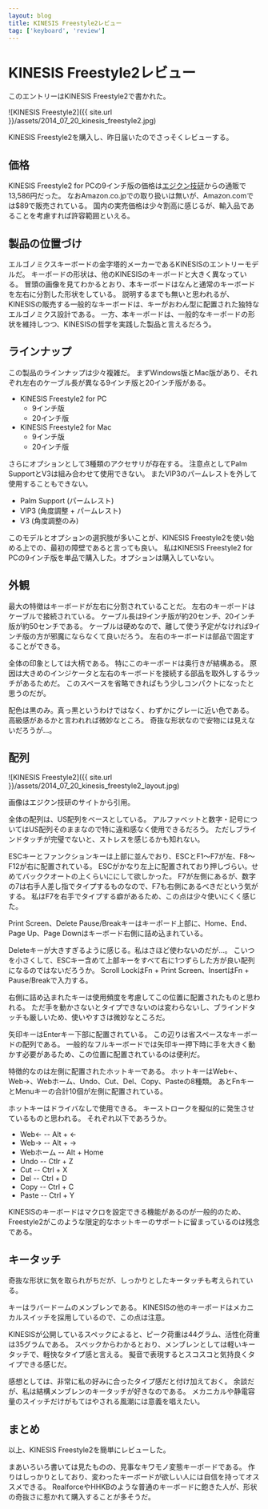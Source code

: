 ```yaml
---
layout: blog
title: KINESIS Freestyle2レビュー
tag: ['keyboard', 'review']
---
```


# KINESIS Freestyle2レビュー

このエントリーはKINESIS Freestyle2で書かれた。

![KINESIS Freestyle2]({{ site.url }}/assets/2014_07_20_kinesis_freestyle2.jpg)

KINESIS Freestyle2を購入し、昨日届いたのでさっそくレビューする。

## 価格

KINESIS Freestyle2 for PCの9インチ版の価格は[エジクン技研](http://www.edikun.co.jp/kinesis/freestyle.htm)からの通販で13,586円だった。
なおAmazon.co.jpでの取り扱いは無いが、Amazon.comでは$89で販売されている。
国内の実売価格は少々割高に感じるが、輸入品であることを考慮すれば許容範囲といえる。

## 製品の位置づけ

エルゴノミクスキーボードの金字塔的メーカーであるKINESISのエントリーモデルだ。
キーボードの形状は、他のKINESISのキーボードと大きく異なっている。
冒頭の画像を見てわかるとおり、本キーボードはなんと通常のキーボードを左右に分割した形状をしている。
説明するまでも無いと思われるが、KINESISの販売する一般的なキーボードは、キーがおわん型に配置された独特なエルゴノミクス設計である。
一方、本キーボードは、一般的なキーボードの形状を維持しつつ、KINESISの哲学を実践した製品と言えるだろう。

## ラインナップ

この製品のラインナップは少々複雑だ。
まずWindows版とMac版があり、それぞれ左右のケーブル長が異なる9インチ版と20インチ版がある。

- KINESIS Freestyle2 for PC
  - 9インチ版
  - 20インチ版
- KINESIS Freestyle2 for Mac
  - 9インチ版
  - 20インチ版

さらにオプションとして3種類のアクセサリが存在する。
注意点としてPalm SupportとV3は組み合わせて使用できない。
またVIP3のパームレストを外して使用することもできない。

- Palm Support (パームレスト)
- VIP3 (角度調整 + パームレスト)
- V3 (角度調整のみ)

このモデルとオプションの選択肢が多いことが、KINESIS Freestyle2を使い始める上での、最初の障壁であると言っても良い。
私はKINESIS Freestyle2 for PCの9インチ版を単品で購入した。オプションは購入していない。

## 外観

最大の特徴はキーボードが左右に分割されていることだ。
左右のキーボードはケーブルで接続されている。
ケーブル長は9インチ版が約20センチ、20インチ版が約50センチである。
ケーブルは硬めなので、離して使う予定がなければ9インチ版の方が邪魔にならなくて良いだろう。
左右のキーボードは部品で固定することができる。

全体の印象としては大柄である。
特にこのキーボードは奥行きが結構ある。
原因は大きめのインジケータと左右のキーボードを接続する部品を取外しするラッチがあるためだ。
このスペースを省略できればもう少しコンパクトになったと思うのだが。

配色は黒のみ。真っ黒というわけではなく、わずかにグレーに近い色である。
高級感があるかと言われれば微妙なところ。
奇抜な形状なので安物には見えないだろうが…。

## 配列

![KINESIS Freestyle2]({{ site.url }}/assets/2014_07_20_kinesis_freestyle2_layout.jpg)

画像はエジクン技研のサイトから引用。

全体の配列は、US配列をベースとしている。
アルファベットと数字・記号についてはUS配列そのままなので特に違和感なく使用できるだろう。
ただしブラインドタッチが完璧でないと、ストレスを感じるかも知れない。

ESCキーとファンクションキーは上部に並んでおり、ESCとF1〜F7が左、F8〜F12が右に配置されている。
ESCがかなり左上に配置されており押しづらい。せめてバッククオートの上くらいににして欲しかった。
F7が左側にあるが、数字の7は右手人差し指でタイプするものなので、F7も右側にあるべきだという気がする。
私はF7を右手でタイプする癖があるため、この点は少々使いにくく感じた。

Print Screen、Delete Pause/Breakキーはキーボード上部に、Home、End、Page Up、Page Downはキーボード右側に詰め込まれている。

Deleteキーが大きすぎるように感じる。私はさほど使わないのだが…。
こいつを小さくして、ESCキー含めて上部キーをすべて右に1つずらした方が良い配列になるのではないだろうか。
Scroll LockはFn + Print Screen、InsertはFn + Pause/Breakで入力する。

右側に詰め込まれたキーは使用頻度を考慮してこの位置に配置されたものと思われる。
ただ手を動かさないとタイプできないのは変わらないし、ブラインドタッチも厳しいため、使いやすさは微妙なところだ。

矢印キーはEnterキー下部に配置されている。
この辺りは省スペースなキーボードの配列である。
一般的なフルキーボードでは矢印キー押下時に手を大きく動かす必要があるため、この位置に配置されているのは便利だ。

特徴的なのは左側に配置されたホットキーである。
ホットキーはWeb←、Web→、Webホーム、Undo、Cut、Del、Copy、Pasteの8種類。
あとFnキーとMenuキーの合計10個が左側に配置されている。

ホットキーはドライバなしで使用できる。
キーストロークを擬似的に発生させているものと思われる。
それぞれ以下であろうか。

- Web← -- Alt + ←
- Web→ -- Alt + →
- Webホーム -- Alt + Home
- Undo -- Ctlr + Z
- Cut -- Ctrl + X
- Del -- Ctrl + D
- Copy -- Ctrl + C
- Paste -- Ctrl + Y

KINESISのキーボードはマクロを設定できる機能があるのが一般的のため、Freestyle2がこのような限定的なホットキーのサポートに留まっているのは残念である。

## キータッチ

奇抜な形状に気を取られがちだが、しっかりとしたキータッチも考えられている。

キーはラバードームのメンブレンである。
KINESISの他のキーボードはメカニカルスイッチを採用しているので、この点は注意。

KINESISが公開しているスペックによると、ピーク荷重は44グラム、活性化荷重は35グラムである。
スペックからわかるとおり、メンブレンとしては軽いキータッチで、軽快なタイプ感と言える。
擬音で表現するとスコスコと気持良くタイプできる感じだ。

感想としては、非常に私の好みに合ったタイプ感だと付け加えておく。
余談だが、私は結構メンブレンのキータッチが好きなのである。
メカニカルや静電容量のスイッチだけがもてはやされる風潮には意義を唱えたい。

## まとめ

以上、KINESIS Freestyle2を簡単にレビューした。

まあいろいろ書いては見たものの、見事なキワモノ変態キーボードである。
作りはしっかりとしており、変わったキーボードが欲しい人には自信を持ってオススメできる。
RealforceやHHKBのような普通のキーボードに飽きた人が、形状の奇抜さに惹かれて購入することが多そうだ。
